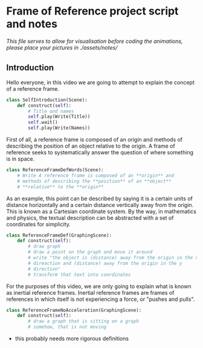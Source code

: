# Frame of Reference project script and notes

###### This file serves to allow for visualisation before coding the animations, please place your pictures in ./assets/notes/

## Introduction

Hello everyone, in this video we are going to attempt to explain the concept of a reference frame.

```python
class SelfIntroduction(Scene):
	def construct(self):
		# Title and names    
        self.play(Write(Title))
        self.wait()
        self.play(Write(Names))
```

First of all, a reference frame is composed of an origin and methods of describing the position of an object relative to the origin. A frame of reference seeks to systematically answer the question of where something is in space.

```python
class ReferenceFrameDefWords(Scene):
    # Write A reference frame is composed of an **origin** and 
    # methods of describing the **position** of an **object**
    # **relative** to the **origin**
```

As an example, this point can be described by saying it is a certain units of distance horizontally and a certain distance vertically away from the origin. This is known as a Cartesian coordinate system. By the way, in mathematics and physics, the textual description can be abstracted with a set of coordinates for simplicity.

```python
class ReferenceFrameDef(GraphingScene):
    def construct(self):
        # draw graph
        # draw a point on the graph and move it around
        # write "the object is (distance) away from the origin in the x 
        # direaction and (distance) away from the origin in the y  
        # direction" 
        # transform that text into coordinates
```



For the purposes of this video, we are only going to explain what is known as inertial reference frames. Inertial reference frames are frames of references in which itself is not experiencing a force, or "pushes and pulls".

```python
class ReferenceFrameNoAcceleration(GraphingScene):
    def construct(self):
        # draw a graph that is sitting on a graph
        # somehow, that is not moving
```

- this probably needs more rigorous definitions
